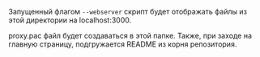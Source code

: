 Запущенный флагом `--webserver` скрипт будет отображать файлы из этой директории на localhost:3000.

proxy.pac файл будет создаваться в этой папке. Также, при заходе на главную страницу, подгружается README из корня репозитория.
